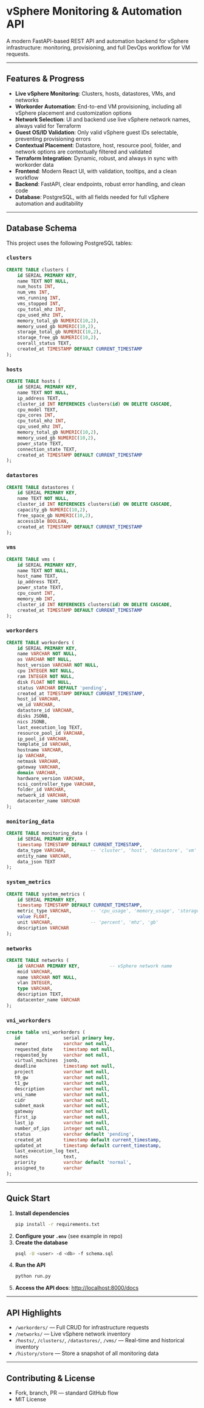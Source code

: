 # vSphere Monitoring & Automation API

A modern FastAPI-based REST API and automation backend for vSphere infrastructure: monitoring, provisioning, and full DevOps workflow for VM requests.

---

## Features & Progress

- **Live vSphere Monitoring**: Clusters, hosts, datastores, VMs, and networks
- **Workorder Automation**: End-to-end VM provisioning, including all vSphere placement and customization options
- **Network Selection**: UI and backend use live vSphere network names, always valid for Terraform
- **Guest OS/ID Validation**: Only valid vSphere guest IDs selectable, preventing provisioning errors
- **Contextual Placement**: Datastore, host, resource pool, folder, and network options are contextually filtered and validated
- **Terraform Integration**: Dynamic, robust, and always in sync with workorder data
- **Frontend**: Modern React UI, with validation, tooltips, and a clean workflow
- **Backend**: FastAPI, clear endpoints, robust error handling, and clean code
- **Database**: PostgreSQL, with all fields needed for full vSphere automation and auditability

---

## Database Schema

This project uses the following PostgreSQL tables:

### `clusters`

```sql
CREATE TABLE clusters (
    id SERIAL PRIMARY KEY,
    name TEXT NOT NULL,
    num_hosts INT,
    num_vms INT,
    vms_running INT,
    vms_stopped INT,
    cpu_total_mhz INT,
    cpu_used_mhz INT,
    memory_total_gb NUMERIC(10,2),
    memory_used_gb NUMERIC(10,2),
    storage_total_gb NUMERIC(10,2),
    storage_free_gb NUMERIC(10,2),
    overall_status TEXT,
    created_at TIMESTAMP DEFAULT CURRENT_TIMESTAMP
);
```

### `hosts`

```sql
CREATE TABLE hosts (
    id SERIAL PRIMARY KEY,
    name TEXT NOT NULL,
    ip_address TEXT,
    cluster_id INT REFERENCES clusters(id) ON DELETE CASCADE,
    cpu_model TEXT,
    cpu_cores INT,
    cpu_total_mhz INT,
    cpu_used_mhz INT,
    memory_total_gb NUMERIC(10,2),
    memory_used_gb NUMERIC(10,2),
    power_state TEXT,
    connection_state TEXT,
    created_at TIMESTAMP DEFAULT CURRENT_TIMESTAMP
);
```

### `datastores`

```sql
CREATE TABLE datastores (
    id SERIAL PRIMARY KEY,
    name TEXT NOT NULL,
    cluster_id INT REFERENCES clusters(id) ON DELETE CASCADE,
    capacity_gb NUMERIC(10,2),
    free_space_gb NUMERIC(10,2),
    accessible BOOLEAN,
    created_at TIMESTAMP DEFAULT CURRENT_TIMESTAMP
);
```

### `vms`

```sql
CREATE TABLE vms (
    id SERIAL PRIMARY KEY,
    name TEXT NOT NULL,
    host_name TEXT,
    ip_address TEXT,
    power_state TEXT,
    cpu_count INT,
    memory_mb INT,
    cluster_id INT REFERENCES clusters(id) ON DELETE CASCADE,
    created_at TIMESTAMP DEFAULT CURRENT_TIMESTAMP
);
```

### `workorders`

```sql
CREATE TABLE workorders (
    id SERIAL PRIMARY KEY,
    name VARCHAR NOT NULL,
    os VARCHAR NOT NULL,
    host_version VARCHAR NOT NULL,
    cpu INTEGER NOT NULL,
    ram INTEGER NOT NULL,
    disk FLOAT NOT NULL,
    status VARCHAR DEFAULT 'pending',
    created_at TIMESTAMP DEFAULT CURRENT_TIMESTAMP,
    host_id VARCHAR,
    vm_id VARCHAR,
    datastore_id VARCHAR,
    disks JSONB,
    nics JSONB,
    last_execution_log TEXT,
    resource_pool_id VARCHAR,
    ip_pool_id VARCHAR,
    template_id VARCHAR,
    hostname VARCHAR,
    ip VARCHAR,
    netmask VARCHAR,
    gateway VARCHAR,
    domain VARCHAR,
    hardware_version VARCHAR,
    scsi_controller_type VARCHAR,
    folder_id VARCHAR,
    network_id VARCHAR,
    datacenter_name VARCHAR
);
```

### `monitoring_data`

```sql
CREATE TABLE monitoring_data (
    id SERIAL PRIMARY KEY,
    timestamp TIMESTAMP DEFAULT CURRENT_TIMESTAMP,
    data_type VARCHAR,         -- 'cluster', 'host', 'datastore', 'vm'
    entity_name VARCHAR,
    data_json TEXT
);
```

### `system_metrics`

```sql
CREATE TABLE system_metrics (
    id SERIAL PRIMARY KEY,
    timestamp TIMESTAMP DEFAULT CURRENT_TIMESTAMP,
    metric_type VARCHAR,       -- 'cpu_usage', 'memory_usage', 'storage_usage'
    value FLOAT,
    unit VARCHAR,              -- 'percent', 'mhz', 'gb'
    description VARCHAR
);
```

### `networks`

```sql
CREATE TABLE networks (
    id VARCHAR PRIMARY KEY,           -- vSphere network name
    moid VARCHAR,
    name VARCHAR NOT NULL,
    vlan INTEGER,
    type VARCHAR,
    description TEXT,
    datacenter_name VARCHAR
);
```

### `vni_workorders`

```sql
create table vni_workorders (
   id                serial primary key,
   owner             varchar not null,
   requested_date    timestamp not null,
   requested_by      varchar not null,
   virtual_machines  jsonb,
   deadline          timestamp not null,
   project           varchar not null,
   t0_gw             varchar not null,
   t1_gw             varchar not null,
   description       varchar not null,
   vni_name          varchar not null,
   cidr              varchar not null,
   subnet_mask       varchar not null,
   gateway           varchar not null,
   first_ip          varchar not null,
   last_ip           varchar not null,
   number_of_ips     integer not null,
   status            varchar default 'pending',
   created_at        timestamp default current_timestamp,
   updated_at        timestamp default current_timestamp,
   last_execution_log text,
   notes             text,
   priority          varchar default 'normal',
   assigned_to       varchar
);
```

---

## Quick Start

1. **Install dependencies**
   ```bash
   pip install -r requirements.txt
   ```
2. **Configure your `.env`** (see example in repo)
3. **Create the database**
   ```bash
   psql -U <user> -d <db> -f schema.sql
   ```
4. **Run the API**
   ```bash
   python run.py
   ```
5. **Access the API docs**: [http://localhost:8000/docs](http://localhost:8000/docs)

---

## API Highlights

- `/workorders/` — Full CRUD for infrastructure requests
- `/networks/` — Live vSphere network inventory
- `/hosts/`, `/clusters/`, `/datastores/`, `/vms/` — Real-time and historical inventory
- `/history/store` — Store a snapshot of all monitoring data

---

## Contributing & License

- Fork, branch, PR — standard GitHub flow
- MIT License

